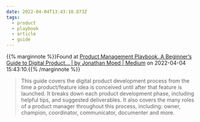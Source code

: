 ```yaml
---
date: 2022-04-04T13:43:10.873Z
tags:
  - product
  - playbook
  - article
  - guide
---
```

{{% marginnote %}}Found at [Product Management Playbook. A Beginner’s Guide to Digital Product… | by Jonathan Moed | Medium](https://medium.com/@jonathanmoed/product-management-playbook-6ac9766f0896) on 2022-04-04 15:43:10.{{% /marginnote %}}

> This guide covers the digital product development process from the time a product/feature idea is conceived until after that feature is launched. It breaks down each product development phase, including helpful tips, and suggested deliverables. It also covers the many roles of a product manager throughout this process, including: owner, champion, coordinator, communicator, documenter and more.


